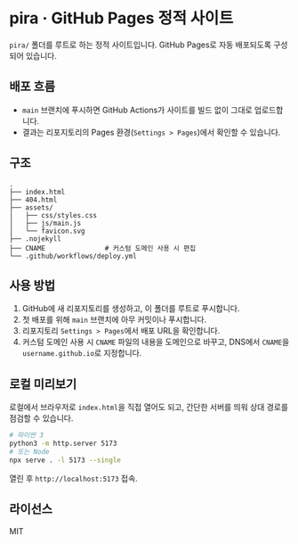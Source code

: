 # pira · GitHub Pages 정적 사이트

`pira/` 폴더를 루트로 하는 정적 사이트입니다. GitHub Pages로 자동 배포되도록 구성되어 있습니다.

## 배포 흐름
- `main` 브랜치에 푸시하면 GitHub Actions가 사이트를 빌드 없이 그대로 업로드합니다.
- 결과는 리포지토리의 Pages 환경(`Settings > Pages`)에서 확인할 수 있습니다.

## 구조
```
.
├── index.html
├── 404.html
├── assets/
│   ├── css/styles.css
│   ├── js/main.js
│   └── favicon.svg
├── .nojekyll
├── CNAME               # 커스텀 도메인 사용 시 편집
└── .github/workflows/deploy.yml
```

## 사용 방법
1. GitHub에 새 리포지토리를 생성하고, 이 폴더를 루트로 푸시합니다.
2. 첫 배포를 위해 `main` 브랜치에 아무 커밋이나 푸시합니다.
3. 리포지토리 `Settings > Pages`에서 배포 URL을 확인합니다.
4. 커스텀 도메인 사용 시 `CNAME` 파일의 내용을 도메인으로 바꾸고, DNS에서 `CNAME`을 `username.github.io`로 지정합니다.

## 로컬 미리보기
로컬에서 브라우저로 `index.html`을 직접 열어도 되고, 간단한 서버를 띄워 상대 경로를 점검할 수 있습니다.

```bash
# 파이썬 3
python3 -m http.server 5173
# 또는 Node
npx serve . -l 5173 --single
```

열린 후 `http://localhost:5173` 접속.

## 라이선스
MIT
